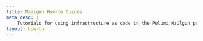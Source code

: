```yaml
---
title: Mailgun How-to Guides
meta_desc: |
    Tutorials for using infrastructure as code in the Pulumi Mailgun package
layout: how-to
---
```

